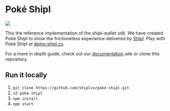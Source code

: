 # Poké Shipl
<img src="https://i.ibb.co/17wn6YH/Screen-Shot-2019-06-04-at-6-08-23-PM.png" />

This the reference implementation of the shipl-wallet sdk. We have created Poké Shipl to show the frictioneless experience delivered by [Shipl](https://shipl.co). Play with Poké Shipl at [demo.shipl.co](https://demo.shipl.co) 


For a more in depth guide, check out our [documentation](https://docs.shipl.co/sdk) site or clone this repository.

## Run it locally

1. `git clone https://github.com/shiplco/poke-shipl.git`
1. `cd poke-shipl`
1. `npm install`
1. `npm start`